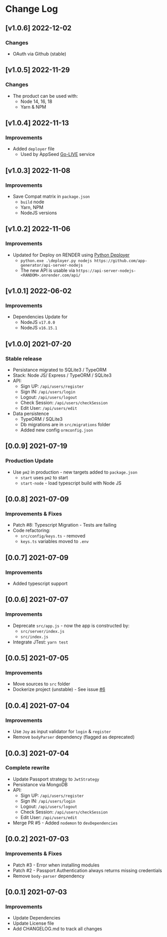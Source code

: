 # Change Log

## [v1.0.6] 2022-12-02
### Changes

- OAuth via Github (stable)

## [v1.0.5] 2022-11-29
### Changes

- The product can be used with:
  - Node 14, 16, 18
  - Yarn & NPM

## [v1.0.4] 2022-11-13
### Improvements

- Added `deployer` file
  - Used by AppSeed [Go-LIVE](https://appseed.us/go-live/) service

## [v1.0.3] 2022-11-08
### Improvements

- Save Compat matrix in `package.json`
  - `build` node
  - Yarn, NPM
  - NodeJS versions

## [v1.0.2] 2022-11-06
### Improvements

- Updated for Deploy on RENDER using [Python Deployer](https://github.com/app-generator/deploy-automation-render)
  - `python.exe .\deployer.py nodejs https://github.com/app-generator/api-server-nodejs`
  - The new API is usable via `https://api-server-nodejs-<RANDOM>.onrender.com/api/`

## [v1.0.1] 2022-06-02
### Improvements

- Dependencies Update for
  - NodeJS `v17.0.0`
  - NodeJS `v16.15.1`  

## [v1.0.0] 2021-07-20
### Stable release

- Persistance migrated to SQLite3 / TypeORM 
- Stack: Node JS/ Express / TypeORM / SQLite3
- API:
   - Sign UP: `/api/users/register`
   - Sign IN: `/api/users/login`
   - Logout: `/api/users/logout`
   - Check Session: `/api/users/checkSession`
   - Edit User: `/api/users/edit`
- Data persistence
  - TypeORM / SQLite3
  - Db migrations are in `src/migrations` folder
  - Added new config `ormconfig.json`

## [0.0.9] 2021-07-19
### Production Update

- Use `pm2` in production - new targets added to `package.json`
    - `start` uses `pm2` to start
    - `start-node` - load typescript build with Node JS

## [0.0.8] 2021-07-09
### Improvements & Fixes

- Patch #8: Typescript Migration - Tests are failing
- Code refactoring:
    - `src/config/keys.ts` - removed
    - `keys.ts` variables moved to `.env`

## [0.0.7] 2021-07-09
### Improvements

- Added typescript support

## [0.0.6] 2021-07-07
### Improvements

- Deprecate `src/app.js` - now the app is constructed by:
    - `src/server/index.js`
    - `src/index.js`
- Integrate JTest: `yarn test`

## [0.0.5] 2021-07-05
### Improvements

- Move sources to `src` folder
- Dockerize project (unstable) - See issue [#6](https://github.com/app-generator/api-server-nodejs/issues/6)

## [0.0.4] 2021-07-04
### Improvements

- Use `Joy` as input validator for `login` & `register`
- Remove `bodyParser` dependency (flagged as deprecated)

## [0.0.3] 2021-07-04
### Complete rewrite

- Update Passport strategy to `JwtStrategy`
- Persistance via MongoDB
- API:
   - Sign UP: `/api/users/register`
   - Sign IN: `/api/users/login`
   - Logout: `/api/users/logout`
   - Check Session: `/api/users/checkSession`
   - Edit User: `/api/users/edit`
- Merge PR #5 - Added `nodemon` to `devDependencies`

## [0.0.2] 2021-07-03
### Improvements & Fixes

- Patch #3 - Error when installing modules
- Patch #2 - Passport Authentication always returns missing credentials
- Remove `body-parser` dependency

## [0.0.1] 2021-07-03
### Improvements

- Update Dependencies
- Update License file
- Add CHANGELOG.md to track all changes
